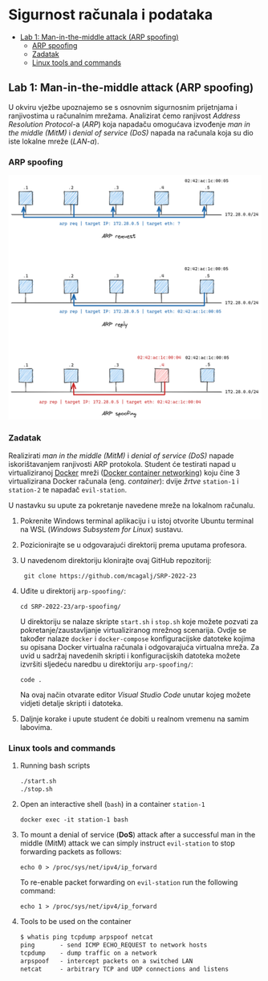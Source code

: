 # **Sigurnost računala i podataka** <!-- omit in toc -->

- [Lab 1: Man-in-the-middle attack (ARP spoofing)](#lab-1-man-in-the-middle-attack-arp-spoofing)
  - [ARP spoofing](#arp-spoofing)
  - [Zadatak](#zadatak)
  - [Linux tools and commands](#linux-tools-and-commands)

## Lab 1: Man-in-the-middle attack (ARP spoofing)

U okviru vježbe upoznajemo se s osnovnim sigurnosnim prijetnjama i ranjivostima u računalnim mrežama. Analizirat ćemo ranjivost _Address Resolution Protocol_-a (_ARP_) koja napadaču omogućava izvođenje _man in the middle (MitM)_ i _denial of service (DoS)_ napada na računala koja su dio iste lokalne mreže (_LAN-a_).

### ARP spoofing

<p align="center">
<img src="../img/arp_spoofing.png" width="750px" height="auto"/>
</p>

### Zadatak

Realizirati _man in the middle (MitM)_ i _denial of service (DoS)_ napade iskorištavanjem ranjivosti ARP protokola. Student će testirati napad u virtualiziranoj [Docker](https://docs.docker.com/get-started/overview/) mreži ([Docker container networking](https://docs.docker.com/network/)) koju čine 3 virtualizirana Docker računala (eng. _container_): dvije _žrtve_ `station-1` i `station-2` te napadač `evil-station`.

U nastavku su upute za pokretanje navedene mreže na lokalnom računalu.

1. Pokrenite Windows terminal aplikaciju i u istoj otvorite Ubuntu terminal na WSL (_Windows Subsystem for Linux_) sustavu.

2. Pozicionirajte se u odgovarajući direktorij prema uputama profesora.

3. U navedenom direktoriju klonirajte ovaj GitHub repozitorij:

   ```console
    git clone https://github.com/mcagalj/SRP-2022-23
   ```

4. Uđite u direktorij `arp-spoofing/`:

    ```console
    cd SRP-2022-23/arp-spoofing/
    ```

    U direktoriju se nalaze skripte `start.sh` i `stop.sh` koje možete pozvati za pokretanje/zaustavljanje virtualiziranog mrežnog scenarija. Ovdje se također nalaze `docker` i `docker-compose` konfiguracijske datoteke kojima su opisana Docker virtualna računala i odgovarajuća virtualna mreža. Za uvid u sadržaj navedenih skripti i konfiguracijskih datoteka možete izvršiti sljedeću naredbu u direktoriju `arp-spoofing/`:

    ```console
    code .
    ```

    Na ovaj način otvarate editor _Visual Studio Code_ unutar kojeg možete vidjeti detalje skripti i datoteka.

5. Daljnje korake i upute student će dobiti u realnom vremenu na samim labovima.

### Linux tools and commands

1. Running bash scripts

    ```console
    ./start.sh
    ./stop.sh
    ```

2. Open an interactive shell (`bash`) in a container `station-1`

    ```console
    docker exec -it station-1 bash
    ```

3. To mount a denial of service (**DoS**) attack after a successful man in the middle (MitM) attack we can simply instruct `evil-station` to stop forwarding packets as follows:

   ```console
   echo 0 > /proc/sys/net/ipv4/ip_forward
   ```

    To re-enable packet forwarding on `evil-station` run the following command:

    ```console
    echo 1 > /proc/sys/net/ipv4/ip_forward 
    ```

4. Tools to be used on the container

    ```console
    $ whatis ping tcpdump arpspoof netcat
    ping       - send ICMP ECHO_REQUEST to network hosts
    tcpdump    - dump traffic on a network
    arpspoof   - intercept packets on a switched LAN
    netcat     - arbitrary TCP and UDP connections and listens
    ```